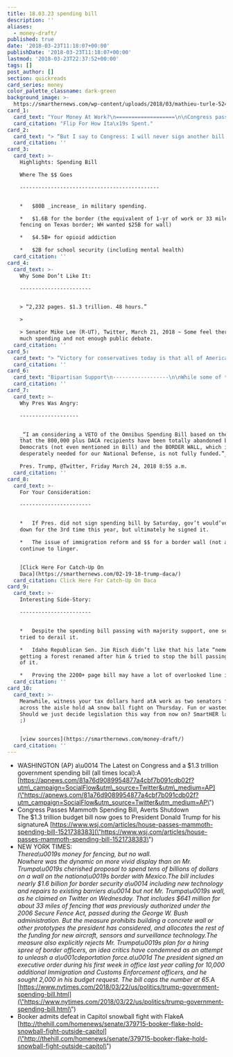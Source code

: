 ```yaml
---
title: 18.03.23 spending bill
description: ''
aliases:
  - money-draft/
published: true
date: '2018-03-23T11:18:07+00:00'
publishDate: '2018-03-23T11:18:07+00:00'
lastmod: '2018-03-23T22:37:52+00:00'
tags: []
post_author: []
section: quickreads
card_series: money
color_palette_classname: dark-green
background_image: >-
  https://smarthernews.com/wp-content/uploads/2018/03/mathieu-turle-524977-unsplash-scaled.jpg
card_1:
  card_text: "Your Money At Work?\n===================\n\nCongress passed a **$1.3T $pending bill** thatA keeps the government funded until October (approx. 6 months).\n\nFRIENDLY REMINDER:  \n**Ita\x19s all your money.**\n\nFlip For How Ita\x19s Spent."
  card_citation: "Flip For How Ita\x19s Spent."
card_2:
  card_text: "> “But I say to Congress: I will never sign another bill like this again.A Ia\x19m not going to do it again.A Nobody read it.A Ita\x19s only hours old.A Some people dona\x19t even know what is in a\x14 $1.3 trillion a\x14 ita\x19s the second largest ever.”\n> \n> President Trump, remarks after signing spending bill, White House, March 23, 2018"
  card_citation: ''
card_3:
  card_text: >-
    Highlights: Spending Bill  

    Where The $$ Goes

    ---------------------------------------------


    *   $80B _increase_ in military spending.

    *   $1.6B for the border (the equivalent of 1-yr of work or 33 miles of
    fencing on Texas border; WH wanted $25B for wall)

    *   $4.5B+ for opioid addiction

    *   $2B for school security (including mental health)
  card_citation: ''
card_4:
  card_text: >-
    Why Some Don’t Like It:

    -----------------------


    > “2,232 pages. $1.3 trillion. 48 hours.”

    > 

    > Senator Mike Lee (R-UT), Twitter, March 21, 2018 ~ Some feel there's TOO
    much spending and not enough public debate.
  card_citation: ''
card_5:
  card_text: "> “Victory for conservatives today is that all of America now knows what a budget busting bomb this bill is. Hopefully, todaya\x19s battle will embolden conservatives to descend on Congress and demand Constitutional government.”\n> \n> Sen Rand Paul (R, KY) Twitter, March 22, 2018 (He doesn't like the bill either)"
  card_citation: ''
card_6:
  card_text: "Bipartisan Support\n------------------\n\nWhile some of the loudest critics came from conservative corners, the bill did receive some bipartisan support and that’s how it passed.\n\n_a\x1CThis is a bill that puts the middle class and those struggling to get there first.”_  \nSenator Chuck Schumer (D, NY) WSJ"
  card_citation: ''
card_7:
  card_text: >-
    Why Pres Was Angry:

    -------------------


    _“I am considering a VETO of the Omnibus Spending Bill based on the fact
    that the 800,000 plus DACA recipients have been totally abandoned by the
    Democrats (not even mentioned in Bill) and the BORDER WALL, which is
    desperately needed for our National Defense, is not fully funded.”_  

    Pres. Trump, @Twitter, Friday March 24, 2018 8:55 a.m.
  card_citation: ''
card_8:
  card_text: >-
    For Your Consideration:

    -----------------------


    *   If Pres. did not sign spending bill by Saturday, gov’t would’ve shut
    down for the 3rd time this year, but ultimately he signed it.

    *   The issue of immigration reform and $$ for a border wall (not a fence)
    continue to linger.


    [Click Here For Catch-Up On
    Daca](https://smarthernews.com/02-19-18-trump-daca/)
  card_citation: Click Here For Catch-Up On Daca
card_9:
  card_text: >-
    Interesting Side-Story:

    -----------------------


    *   Despite the spending bill passing with majority support, one senator
    tried to derail it.

    *   Idaho Republican Sen. Jim Risch didn’t like that his late “nemesis” was
    getting a forest renamed after him & tried to stop the bill passing because
    of it.

    *   Proving the 2200+ page bill may have a lot of overlooked line items.
  card_citation: ''
card_10:
  card_text: >-
    Meanwhile, witness your tax dollars hard atA work as two senators from
    across the aisle hold aA snow ball fight on Thursday. Fun or wasted time?
    Should we just decide legislation this way from now on? SmartHER lawmaking
    ;)


    [view sources](https://smarthernews.com/money-draft/)
  card_citation: ''
---
```

*   WASHINGTON (AP) a\\u0014 The Latest on Congress and a $1.3 trillion government spending bill (all times local):A [https://apnews.com/81a76d9089954877a4cbf7b091cdb02f?utm\_campaign=SocialFlow&utm\_source=Twitter&utm\_medium=AP](\"https://apnews.com/81a76d9089954877a4cbf7b091cdb02f?utm_campaign=SocialFlow&utm_source=Twitter&utm_medium=AP\")
*   Congress Passes Mammoth Spending Bill, Averts Shutdown  
    The $1.3 trillion budget bill now goes to President Donald Trump for his signatureA [https://www.wsj.com/articles/house-passes-mammoth-spending-bill-1521738383](\"https://www.wsj.com/articles/house-passes-mammoth-spending-bill-1521738383\")
*   NEW YORK TIMES:  
    _Therea\\u0019s money for fencing, but no wall._  
    _Nowhere was the dynamic on more vivid display than on Mr. Trumpa\\u0019s cherished proposal to spend tens of billions of dollars on a wall on the nationa\\u0019s border with Mexico.The bill includes nearly $1.6 billion for border security a\\u0014 including new technology and repairs to existing barriers a\\u0014 but not Mr. Trumpa\\u0019s wall, as he claimed on Twitter on Wednesday. That includes $641 million for about 33 miles of fencing that was previously authorized under the 2006 Secure Fence Act, passed during the George W. Bush administration. But the measure prohibits building a concrete wall or other prototypes the president has considered, and allocates the rest of the funding for new aircraft, sensors and surveillance technology.The measure also explicitly rejects Mr. Trumpa\\u0019s plan for a hiring spree of border officers, an idea critics have condemned as an attempt to unleash a a\\u001cdeportation force.a\\u001d The president signed an executive order during his first week in office last year calling for 10,000 additional Immigration and Customs Enforcement officers, and he sought 2,000 in his budget request. The bill caps the number at 65_.A [https://www.nytimes.com/2018/03/22/us/politics/trump-government-spending-bill.html](\"https://www.nytimes.com/2018/03/22/us/politics/trump-government-spending-bill.html\")
*   Booker admits defeat in Capitol snowball fight with FlakeA [http://thehill.com/homenews/senate/379715-booker-flake-hold-snowball-fight-outside-capitol](\"http://thehill.com/homenews/senate/379715-booker-flake-hold-snowball-fight-outside-capitol\")